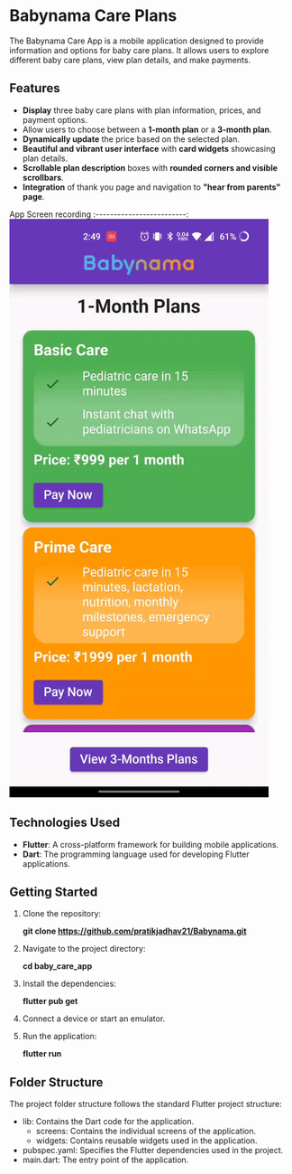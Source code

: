 # Babynama Care Plans

The Babynama Care App is a mobile application designed to provide information and options for baby care plans. It allows users to explore different baby care plans, view plan details, and make payments.

## Features

- **Display** three baby care plans with plan information, prices, and payment options.
- Allow users to choose between a **1-month plan** or a **3-month plan**.
- **Dynamically update** the price based on the selected plan.
- **Beautiful and vibrant user interface** with **card widgets** showcasing plan details.
- **Scrollable plan description** boxes with **rounded corners and visible scrollbars**.
- **Integration** of thank you page and navigation to **"hear from parents" page**.

App Screen recording
:-------------------------:
![](babynama_gif.gif)



## Technologies Used

- **Flutter**: A cross-platform framework for building mobile applications.
- **Dart**: The programming language used for developing Flutter applications.

## Getting Started

1. Clone the repository:

      **git clone https://github.com/pratikjadhav21/Babynama.git**

2. Navigate to the project directory:

      **cd baby_care_app**

3. Install the dependencies:

      **flutter pub get**

4. Connect a device or start an emulator.

5. Run the application:

      **flutter run**

## Folder Structure
The project folder structure follows the standard Flutter project structure:

- lib: Contains the Dart code for the application.
  - screens: Contains the individual screens of the application.
  - widgets: Contains reusable widgets used in the application.
- pubspec.yaml: Specifies the Flutter dependencies used in the project.
- main.dart: The entry point of the application.
